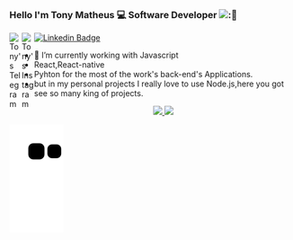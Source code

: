 ### Hello I'm Tony Matheus :computer: Software Developer <img src="https://github.com/TheDudeThatCode/TheDudeThatCode/blob/master/Assets/Developer.gif" width="30px">:👋



[![Linkedin Badge](https://img.shields.io/badge/-TonyMatheus-blue?style=flat-square&logo=Linkedin&logoColor=white&link=https:/https://www.linkedin.com/in/tonymatheus631409167/)](https://www.linkedin.com/in/tonymatheus631409167/)
<a href="https://t.me/tonydev10">
  <img align="left" alt="Tony's Telegram" width="22px" color="#fff" src="https://cdn.jsdelivr.net/npm/simple-icons@v3/icons/telegram.svg" />
</a>
<a href="https://www.instagram.com/tony.matheus/">
  <img align="left" alt="Tony's Instagram" width="22px" src="https://cdn.jsdelivr.net/npm/simple-icons@v3/icons/instagram.svg" />
</a>




- 🔭 I’m currently working with Javascript
- React,React-native
- Pyhton for the most of the work's  back-end's Applications.
- but in my personal projects I really love to use Node.js,here you got see so many king of projects.
<div align="center">
  <a href="https://github.com/tonymatheus">
  <img height="180em" src="https://github-readme-stats.vercel.app/api?username=tonymatheus&show_icons=true&theme=dark&include_all_commits=true&count_private=true"/>
  <img height="180em" src="https://github-readme-stats.vercel.app/api/top-langs/?username=tonymatheus&layout=compact&langs_count=7&theme=dracula"/>
</div>
  <div> 

 
  ![Snake animation](https://github.com/rafaballerini/rafaballerini/blob/output/github-contribution-grid-snake.svg)
 
</div>


<!--
**tonymatheus/tonymatheus** is a ✨ _special_ ✨ repository because its `README.md` (this file) appears on your GitHub profile.

Here are some ideas to get you started:

- 🔭 I’m currently working with Javascript, React, React-native 
- 🌱 I’m currently learning ...
- 👯 I’m looking to collaborate on ...;



